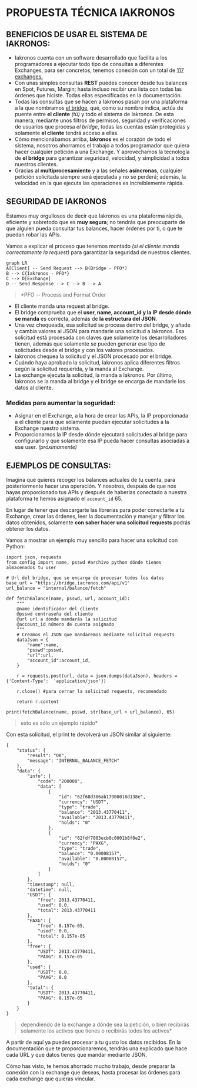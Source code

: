 # PROPUESTA TÉCNICA IAKRONOS
## BENEFICIOS DE USAR EL SISTEMA DE IAKRONOS:
- Iakronos cuenta con un software desarrollado que facilita a los programadores a ejecutar todo tipo de consultas a diferentes Exchanges, para ser concretos, tenemos conexión con un total de [117 exchanges.](https://github.com/ccxt/ccxt/wiki/Exchange-Markets)
- Con unas simples consultas **REST** puedes conocer desde tus balances en Spot, Futures, Margin; hasta incluso recibir una lista con todas las órdenes que hiciste. Todas ellas especificadas en la documentación.
- Todas las consultas que se hacen a Iakronos pasan por una plataforma a la que nombramos [el bridge](https://bridge.iacronos.com/), qué, como su nombre indica, actúa de puente entre **el cliente** *(tú)* y todo el sistema de Iakronos. De esta manera, mediante unos filtros de permisos, seguridad y verificaciones de usuarios que procesa *el bridge*, todas las cuentas están protegidas y solamente **el cliente** tendrá acceso a ellas.
- Cómo mencionábamos arriba, **Iakronos** es el corazón de todo el sistema, nosotros ahorramos el trabajo a todos programador que quiera hacer cualquier petición a una Exchange. Y aprovechamos la tecnología de **el bridge** para garantizar seguridad, velocidad, y simplicidad a todos nuestros clientes.
- Gracias al **multiprocesamiento** y a las señales **asíncronas**, cualquier petición solicitada siempre será ejecutada y no se perderá; además, la velocidad en la que ejecuta las operaciones es increíblemente rápida.

## SEGURIDAD DE IAKRONOS
Estamos muy orgullosos de decir que Iakronos es una plataforma rápida, eficiente y sobretodo que es **muy segura**; no tendrás que preocuparte de que alguien pueda consultar tus balances, hacer órdenes por ti, o que te puedan robar las APIs. 

Vamos a explicar el proceso que tenemos montado *(si el cliente manda correctamente la request)* para garantizar la seguridad de nuestros clientes.

```mermaid
graph LR
A[Client] -- Send Request --> B(Bridge - PFO*)
B --> C{Iakronos - PFO*}
C --> D[Exchange]
D -- Send Response --> C --> B --> A
```
>*PFO -- Process and Format Order

- El cliente manda una request al bridge.
- El bridge comprueba que el **user, name, account_id y la IP desde dónde se manda** es correcta, además de **la estructura del JSON**.
- Una vez chequeada, esa solicitud se procesa dentro del bridge, y añade y cambia valores al JSON para mandarle una solicitud a Iakronos. Esa solicitud está procesada con claves que solamente los desarrolladores tienen, además que solamente se pueden generar ese tipo de solicitudes desde el bridge y con los valores procesados.
- Iakronos chequea la solicitud y el JSON procesado por el bridge.
- Cuándo haya aprobado la solicitud, Iakronos aplica diferentes filtros según la solicitud requerida, y la manda al Exchange.
- La exchange ejecuta la solicitud, la manda a Iakronos. Por último, Iakronos se la manda al bridge y el bridge se encarga de mandarle los datos al cliente.

### Medidas para aumentar la seguridad:
- Asignar en el Exchange, a la hora de crear las APIs, la IP proporcionada a el cliente para que solamente puedan ejecutar solicitudes a la Exchange nuestro sistema.
- Proporcionarnos la IP desde dónde ejecutará solicitudes al bridge para configurarlo y que solamente esa IP pueda hacer consultas asociadas a ese user. *(próximamente)*


## EJEMPLOS DE CONSULTAS:
Imagina que quieres recoger los balances actuales de tu cuenta, para posteriormente hacer una operación. Y nosotros, después de que nos hayas proporcionado tus APIs y después de haberlas conectado a nuestra plataforma te hemos asignado el `account_id` 65.

En lugar de tener que descargarte las librerías para poder conectarte a tu Exchange, crear las órdenes, leer la documentación y manejar y filtrar los datos obtenidos, solamente **con saber hacer una solicitud requests** podrás obtener los datos.

Vamos a mostrar un ejemplo muy sencillo para hacer una solicitud con Python:

```
import json, requests
from config import name, psswd #archivo python dónde tienes almacenados tu user

# Url del bridge, que se encarga de procesar todos los datos
base_url = "https://bridge.iacronos.com/api/v1"
url_balance = "internal/balance/fetch"

def fetchBalance(name, psswd, url, account_id):
	"""
	@name identificador del cliente
	@psswd contraseña del cliente
	@url url a dónde mandarás la solicitud
	@account_id número de cuenta asignado
	"""
	# Creamos el JSON que mandaremos mediante solicitud requests
	dataJson = {
		"name":name,
		"psswd":psswd,
		"url":url,
		"account_id":account_id,
	}
	
	r = requests.post(url, data = json.dumps(dataJson), headers = {'Content-Type':  'application/json'})

	r.close() #para cerrar la solicitud requests, recomendado

	return r.content

print(fetchBalance(name, psswd, str(base_url + url_balance), 65) 	
```
>esto es sólo un ejemplo rápido*


Con esta solicitud, el print te devolverá un JSON similar al siguiente:
```
{
	"status": {
		"result": "OK",
		"message": "INTERNAL_BALANCE_FETCH"
	},
	"data": {
		"info": {
			"code": "200000",
			"data": [
				{
					"id": "62f68d306ab17900018d138e",
					"currency": "USDT",
					"type": "trade",
					"balance": "2013.43770411",
					"available": "2013.43770411",
					"holds": "0"
				},
				{
					"id": "62fdf7003ecb0c0001b8f0e2",
					"currency": "PAXG",
					"type": "trade",
					"balance": "0.00008157",
					"available": "0.00008157",
					"holds": "0"
				}
			]
		},
		"timestamp": null,
		"datetime": null,
		"USDT": {
			"free": 2013.43770411,
			"used": 0.0,
			"total": 2013.43770411
		},
		"PAXG": {
			"free": 8.157e-05,
			"used": 0.0,
			"total": 8.157e-05
		},
		"free": {
			"USDT": 2013.43770411,
			"PAXG": 8.157e-05
		},
		"used": {
			"USDT": 0.0,
			"PAXG": 0.0
		},
		"total": {
			"USDT": 2013.43770411,
			"PAXG": 8.157e-05
		}
	}
}
```
>dependiendo de la exchange a dónde sea la petición, o bien recibirás solamente los activos que tienes o recibirás todos los activos*


A partir de aquí ya puedes procesar a tu gusto los datos recibidos. En la documentación que te proporcionaremos, tendrás una explicado que hace cada URL y que datos tienes que mandar mediante JSON.

Cómo has visto, te hemos ahorrado mucho trabajo, desde preparar la conexión con la exchange que deseas, hasta procesar las órdenes para cada exchange que quieras vincular.
